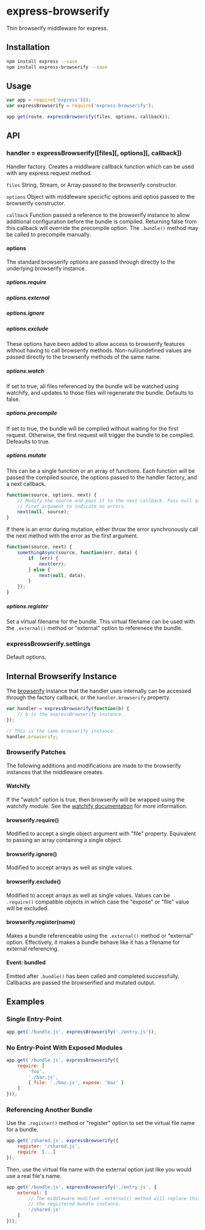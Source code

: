 # express-browserify

Thin browserify middleware for express.

## Installation

```sh
npm install express --save
npm install express-browserify --save
```

## Usage

```js
var app = require('express')();
var expressBrowserify = require('express-browserify');

app.get(route, expressBrowserify(files, options, callback));
```

## API

### handler = expressBrowserify([files][, options][, callback])

Handler factory. Creates a middlware callback function which can be used with any express request method.

`files` String, Stream, or Array passed to the browserify constructor.

`options` Object with middleware specicfic options and optios passed to the browserify constructor.

`callback` Function passed a reference to the browserify instance to allow additional configuration before the bundle is compiled. Returning false from this callback will override the precompile option. The `.bundle()` method may be called to precompile manually.

#### options

The standard browserify options are passed through directly to the underlying browserify instance.

##### options.require
##### options.external
##### options.ignore
##### options.exclude

These options have been added to allow access to browserify features without having to call browserify methods. Non-null/undefined values are passed directly to the browserify methods of the same name.

##### options.watch

If set to true, all files referenced by the bundle will be watched using watchify, and updates to those files will regenerate the bundle. Defaults to false.

##### options.precompile

If set to true, the bundle will be compiled without waiting for the first request. Otherwise, the first request will trigger the bundle to be compiled. Defeaults to true.

##### options.mutate

This can be a single function or an array of functions. Each function will be passed the compiled source, the options passed to the handler factory, and a next callback.

```js
function(source, options, next) {
	// Modify the source and pass it to the next callback. Pass null as the
	// first argument to indicate no errors.
	next(null, source);
}
```

If there is an error during mutation, either throw the error synchronously call the next method with the error as the first argument.

```js
function(source, next) {
	somethingAsync(source, function(err, data) {
		if  (err) {
			next(err);
		} else {
			next(null, data);
		}
	});
}
```

##### options.register

Set a virtual filename for the bundle. This virtual filename can be used with the `.external()` method or "external" option to referenece the bundle.

### expressBrowserify.settings

Default options.

## Internal Browserify Instance

The [browserify](https://github.com/substack/node-browserify) instance that the handler uses internally can be accessed through the factory callback, or the `handler.browserify` property.

```js
var handler = expressBrowserify(function(b) {
	// b is the expressBrowserify instance.
});

// This is the same browserify instance.
handler.browserify;
```

### Browserify Patches

The following additions and modifications are made to the browserify instances that the middleware creates.

#### Watchify

If the "watch" option is true, then browserify will be wrapped using the watchify module. See the [watchify documentation](https://github.com/substack/watchify) for more information.

#### browserify.require()

Modified to accept a single object argument with "file" property. Equivalent to passing an array containing a single object.

#### browserify.ignore()

Modified to accept arrays as well as single values.

#### browserify.exclude()

Modified to accept arrays as well as single values. Values can be `.require()` compatible objects in which case the "expose" or "file" value will be excluded.

#### browserify.register(name)

Makes a bundle referenceable using the `.external()` method or "external" option. Effectively, it makes a bundle behave like it has a filename for external referencing.

#### Event: bundled

Emitted after `.bundle()` has been called and completed successfully. Callbacks are passed the browserified and mutated output.

## Examples

### Single Entry-Point

```js
app.get('/bundle.js', expressBrowserify('./entry.js'));
```

### No Entry-Point With Exposed Modules

```js
app.get('/bundle.js', expressBrowserify({
	require: [
		'foo',
		'./bar.js',
		{ file: './baz.js', expose: 'baz' }
	]
}));
```

### Referencing Another Bundle

Use the `.register()` method or "register" option to set the virtual file name for a bundle.

```js
app.get('/shared.js', expressBrowserify({
	register: '/shared.js',
	require: [...]
});
```

Then, use the virtual file name with the external option just like you would use a real file's name.

```js
app.get('/bundle.js', expressBrowserify('./entry.js', {
	external: [
		// The middleware modified .external() method will replace this with
		// the registered bundle instance.
		'/shared.js'
	]
}));
```